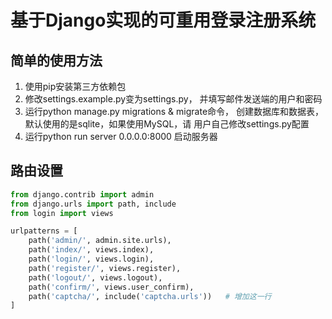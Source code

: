 # 基于Django实现的可重用登录注册系统
## 简单的使用方法
1. 使用pip安装第三方依赖包 
2. 修改settings.example.py变为settings.py，
并填写邮件发送端的用户和密码
3. 运行python manage.py migrations & migrate命令，
创建数据库和数据表，默认使用的是sqlite，如果使用MySQL，请
用户自己修改settings.py配置
4. 运行python run server 0.0.0.0:8000 启动服务器

## 路由设置
```python
from django.contrib import admin
from django.urls import path, include
from login import views

urlpatterns = [
    path('admin/', admin.site.urls),
    path('index/', views.index),
    path('login/', views.login),
    path('register/', views.register),
    path('logout/', views.logout),
    path('confirm/', views.user_confirm),
    path('captcha/', include('captcha.urls'))   # 增加这一行
]
```
